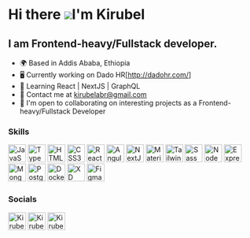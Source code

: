 
Hi there ![](https://user-images.githubusercontent.com/18350557/176309783-0785949b-9127-417c-8b55-ab5a4333674e.gif)I'm Kirubel 
========================================================================================================================================

I am Frontend-heavy/Fullstack developer.
---------------------------------------

* 🌍 Based in Addis Ababa, Ethiopia
* 🖥️ Currently working on Dado HR[http://dadohr.com/]
* 🧠 Learning React | NextJS | GraphQL
* 💬 Contact me at [kirubelabr@gmail.com](mailto:kirubelabr@gmail.com)
* 🤝 I'm open to collaborating on interesting projects as a Frontend-heavy/Fullstack Developer

### Skills


<p align="left">
<a align="left" href="https://developer.mozilla.org/en-US/docs/Web/JavaScript" target="_blank" rel="noreferrer"><img src="https://seeklogo.com/images/J/javascript-js-logo-2949701702-seeklogo.com.png" width="36" height="36" alt="JavaScript" /></a>
<a align="left" href="https://www.typescriptlang.org/" target="_blank" rel="noreferrer"><img src="https://seeklogo.com/images/T/typescript-logo-B29A3F462D-seeklogo.com.png" width="36" height="36" alt="TypeScript" /></a>
<a align="left" href="https://developer.mozilla.org/en-US/docs/Glossary/HTML5" target="_blank" rel="noreferrer"><img src="https://seeklogo.com/images/H/html5-without-wordmark-color-logo-14D252D878-seeklogo.com.png" width="36" height="36" alt="HTML5" /></a>
<a align="left" href="https://www.w3.org/TR/CSS/#css" target="_blank" rel="noreferrer"><img src="https://raw.githubusercontent.com/danielcranney/readme-generator/main/public/icons/skills/css3-colored.svg" width="36" height="36" alt="CSS3" /></a>
<a align="left" href="https://reactjs.org/" target="_blank" rel="noreferrer"><img src="https://img.icons8.com/?size=512&id=wPohyHO_qO1a&format=png" width="36" height="36" alt="React" /></a>
<a align="left" href="https://angular.io" target="_blank" rel="noreferrer"><img src="https://img.icons8.com/color/36/000000/angularjs.png" width="36" height="36" alt="Angular" /></a>
<a align="left" href="https://nextjs.org/docs" target="_blank" rel="noreferrer"><img src="https://seeklogo.com/images/N/next-js-logo-8FCFF51DD2-seeklogo.com.png" width="36" height="36" alt="NextJs" /></a>
<a align="left" href="https://mui.com/" target="_blank" rel="noreferrer"><img src="https://seeklogo.com/images/M/material-ui-logo-5BDCB9BA8F-seeklogo.com.png" width="36" height="36" alt="MaterialUI" /></a>
<a align="left" href="https://tailwindcss.com/" target="_blank" rel="noreferrer"><img src="https://raw.githubusercontent.com/danielcranney/readme-generator/main/public/icons/skills/tailwindcss-colored.svg" width="36" height="36" alt="TailwindCSS" /></a>
<a align="left" href="https://sass-lang.com/" target="_blank" rel="noreferrer"><img src="https://raw.githubusercontent.com/danielcranney/readme-generator/main/public/icons/skills/sass-colored.svg" width="36" height="36" alt="Sass" /></a>
<a align="left" href="https://nodejs.org/en/" target="_blank" rel="noreferrer"><img src="https://raw.githubusercontent.com/danielcranney/readme-generator/main/public/icons/skills/nodejs-colored.svg" width="36" height="36" alt="NodeJS" /></a>
<a align="left" href="https://expressjs.com/" target="_blank" rel="noreferrer"><img src="https://raw.githubusercontent.com/danielcranney/readme-generator/main/public/icons/skills/express-colored.svg" width="36" height="36" alt="Express" /></a>
<a align="left" href="https://www.mongodb.com/" target="_blank" rel="noreferrer"><img src="https://raw.githubusercontent.com/danielcranney/readme-generator/main/public/icons/skills/mongodb-colored.svg" width="36" height="36" alt="MongoDB" /></a>
<a align="left" href="https://www.postgresql.org/" target="_blank" rel="noreferrer"><img src="https://seeklogo.com/images/P/postgresql-logo-5309879B58-seeklogo.com.png" width="36" height="36" alt="PostgreSQL" /></a>
<a align="left" href="https://www.docker.com/" target="_blank" rel="noreferrer"><img src="https://img.icons8.com/dusk/36/000000/docker.png" width="36" height="36" alt="Docker" /></a>
<a align="left" href="https://www.adobe.com/uk/products/xd.html" target="_blank" rel="noreferrer"><img src="https://raw.githubusercontent.com/danielcranney/readme-generator/main/public/icons/skills/xd-colored.svg" width="36" height="36" alt="XD" /></a>
<a align="left" href="https://www.figma.com/" target="_blank" rel="noreferrer"><img src="https://raw.githubusercontent.com/danielcranney/readme-generator/main/public/icons/skills/figma-colored.svg" width="36" height="36" alt="Figma" /></a>
</p>


### Socials


<p align="left">
  <a href="https://www.linkedin.com/in/kirubel-abera-77a70273/" target="_blank" rel="noreferrer"><img src="https://seeklogo.com/images/L/linkedin-icon-logo-05B2880899-seeklogo.com.png" width="36" height="36" alt="Kirubel - LinkedIn" /></a>
  <a href="https://stackoverflow.com/users/6810539/kirubel" target="_blank" rel="noreferrer"><img src="https://seeklogo.com/images/S/stackoverflow-logo-31EF274B60-seeklogo.com.png" width="36" height="36" alt="Kirubel - Stackoverflow" /></a>
  <a href="https://twitter.com/kirubel_c" target="_blank" rel="noreferrer"><img src="https://seeklogo.com/images/T/twitter-icon-circle-blue-logo-94339974C6-seeklogo.com.png" width="36" height="36" alt="Kirubel - Twitter" /></a>
</p>

